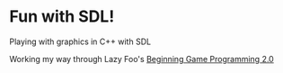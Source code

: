 # Fun with SDL!
Playing with graphics in C++ with SDL

Working my way through Lazy Foo's [Beginning Game Programming 2.0](http://lazyfoo.net/tutorials/SDL/)
